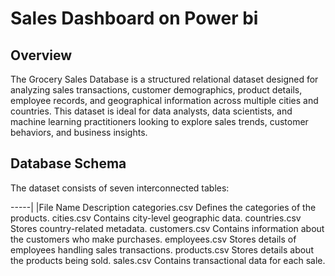 # Sales Dashboard on Power bi 
## Overview
The Grocery Sales Database is a structured relational dataset designed for analyzing sales transactions, 
customer demographics, product details, employee records, and geographical information across multiple cities 
and countries. This dataset is ideal for data analysts, data scientists, and machine learning practitioners 
looking to explore sales trends, customer behaviors, and business insights.

## Database Schema
The dataset consists of seven interconnected tables:

-----|
|File Name	Description
categories.csv	Defines the categories of the products.
cities.csv	Contains city-level geographic data.
countries.csv	Stores country-related metadata.
customers.csv	Contains information about the customers who make purchases.
employees.csv	Stores details of employees handling sales transactions.
products.csv	Stores details about the products being sold.
sales.csv	Contains transactional data for each sale.
